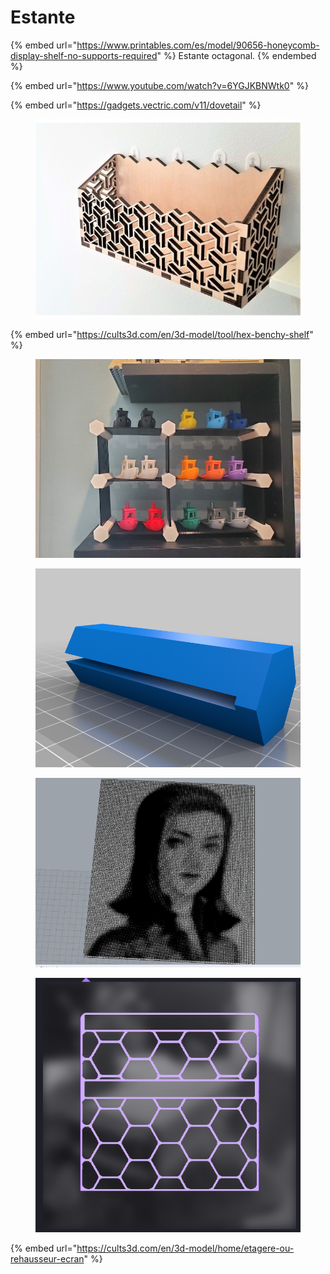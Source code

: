 # Estante

{% embed url="https://www.printables.com/es/model/90656-honeycomb-display-shelf-no-supports-required" %}
Estante octagonal.
{% endembed %}

{% embed url="https://www.youtube.com/watch?v=6YGJKBNWtk0" %}

{% embed url="https://gadgets.vectric.com/v11/dovetail" %}

<figure><img src="../.gitbook/assets/e1gkwpmo.jpg" alt=""><figcaption></figcaption></figure>

{% embed url="https://cults3d.com/en/3d-model/tool/hex-benchy-shelf" %}

<div>

<figure><img src="../.gitbook/assets/image (19).png" alt=""><figcaption></figcaption></figure>

 

<figure><img src="../.gitbook/assets/imagen_2023-11-30_232205780.png" alt=""><figcaption></figcaption></figure>

</div>

<div>

<figure><img src="../.gitbook/assets/image (18).png" alt=""><figcaption></figcaption></figure>

 

<figure><img src="../.gitbook/assets/imagen_2023-11-30_230217347.png" alt=""><figcaption></figcaption></figure>

</div>

{% embed url="https://cults3d.com/en/3d-model/home/etagere-ou-rehausseur-ecran" %}
